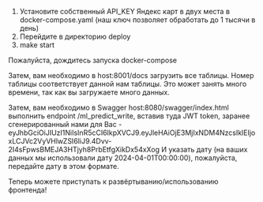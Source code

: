 1. Установите собственный API_KEY Яндекс карт в двух места в docker-compose.yaml (наш ключ позволяет обработать до 1 тысячи в день)
2. Перейдите в директорию deploy 
3. make start

Пожалуйста, дождитесь запуска docker-compose

Затем, вам необходимо в host:8001/docs загрузить все таблицы. Номер таблицы соответствует данной нам таблицы. Это может 
занять много времени, так как вы загружаете много данных.

Затем, вам необходимо в Swagger host:8080/swagger/index.html выполнить endpoint /ml_predict_write, вставив туда JWT token, 
заранее сгенерированный нами для Вас - eyJhbGciOiJIUzI1NiIsInR5cCI6IkpXVCJ9.eyJleHAiOjE3MjIxNDM4NzcsIklEIjoxLCJVc2VyVHlwZSI6IiJ9.4Dvv-2I4sFpwsBMEJA3HTjyh8PrbEtfgXikDx54xXog
И указать дату (на ваших данных мы использовали дату 2024-04-01T00:00:00), пожалуйста, передайте дату в этом формате.

Теперь можете приступать к развёртыванию/использованию фронтенда!